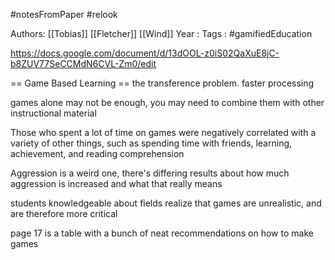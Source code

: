#notesFromPaper
#relook

Authors: [[Tobias]] [[Fletcher]] [[Wind]]
Year   :
Tags   : #gamifiedEducation 


https://docs.google.com/document/d/13dOOL-z0iS02QaXuE8jC-b8ZUV77SeCCMdN6CVL-Zm0/edit

== Game Based Learning ==
the transference problem.
faster processing

games alone may not be enough, you may need to combine them with other instructional material

Those who spent a lot of time on games were negatively correlated with a variety of other things, such as spending time with friends, learning, achievement, and reading comprehension

Aggression is a weird one, there's differing results about how much aggression is increased and what that really means

students knowledgeable about fields realize that games are unrealistic, and are therefore more critical

page 17 is a table with a bunch of neat recommendations on how to make games
